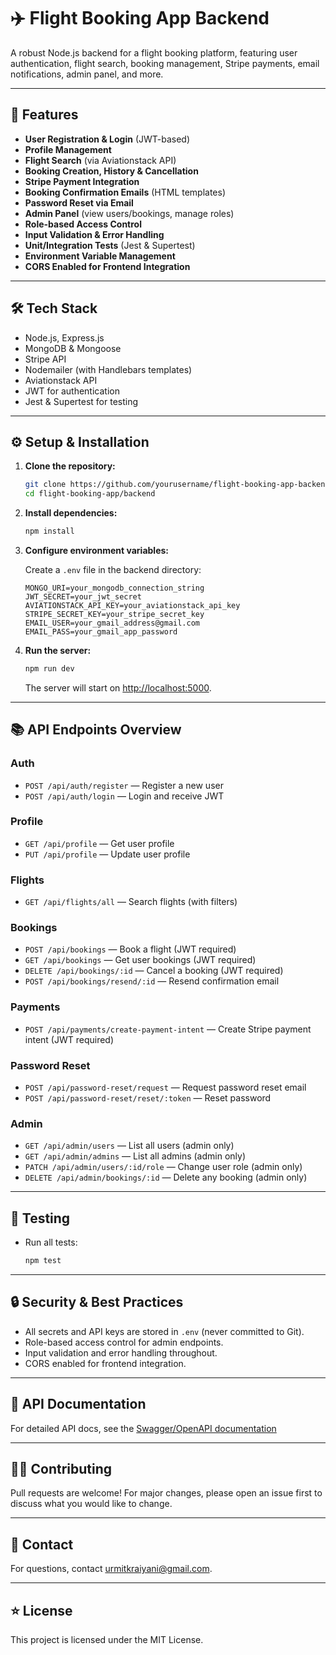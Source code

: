 # ✈️ Flight Booking App Backend

A robust Node.js backend for a flight booking platform, featuring user authentication, flight search, booking management, Stripe payments, email notifications, admin panel, and more.

---

## 🚀 Features

- **User Registration & Login** (JWT-based)
- **Profile Management**
- **Flight Search** (via Aviationstack API)
- **Booking Creation, History & Cancellation**
- **Stripe Payment Integration**
- **Booking Confirmation Emails** (HTML templates)
- **Password Reset via Email**
- **Admin Panel** (view users/bookings, manage roles)
- **Role-based Access Control**
- **Input Validation & Error Handling**
- **Unit/Integration Tests** (Jest & Supertest)
- **Environment Variable Management**
- **CORS Enabled for Frontend Integration**

---

## 🛠️ Tech Stack

- Node.js, Express.js
- MongoDB & Mongoose
- Stripe API
- Nodemailer (with Handlebars templates)
- Aviationstack API
- JWT for authentication
- Jest & Supertest for testing

---

## ⚙️ Setup & Installation

1. **Clone the repository:**
   ```sh
   git clone https://github.com/yourusername/flight-booking-app-backend.git
   cd flight-booking-app/backend
   ```

2. **Install dependencies:**
   ```sh
   npm install
   ```

3. **Configure environment variables:**

   Create a `.env` file in the backend directory:

   ```
   MONGO_URI=your_mongodb_connection_string
   JWT_SECRET=your_jwt_secret
   AVIATIONSTACK_API_KEY=your_aviationstack_api_key
   STRIPE_SECRET_KEY=your_stripe_secret_key
   EMAIL_USER=your_gmail_address@gmail.com
   EMAIL_PASS=your_gmail_app_password
   ```

4. **Run the server:**
   ```sh
   npm run dev
   ```
   The server will start on [http://localhost:5000](http://localhost:5000).

---

## 📚 API Endpoints Overview

### **Auth**
- `POST /api/auth/register` — Register a new user
- `POST /api/auth/login` — Login and receive JWT

### **Profile**
- `GET /api/profile` — Get user profile
- `PUT /api/profile` — Update user profile

### **Flights**
- `GET /api/flights/all` — Search flights (with filters)

### **Bookings**
- `POST /api/bookings` — Book a flight (JWT required)
- `GET /api/bookings` — Get user bookings (JWT required)
- `DELETE /api/bookings/:id` — Cancel a booking (JWT required)
- `POST /api/bookings/resend/:id` — Resend confirmation email

### **Payments**
- `POST /api/payments/create-payment-intent` — Create Stripe payment intent (JWT required)

### **Password Reset**
- `POST /api/password-reset/request` — Request password reset email
- `POST /api/password-reset/reset/:token` — Reset password

### **Admin**
- `GET /api/admin/users` — List all users (admin only)
- `GET /api/admin/admins` — List all admins (admin only)
- `PATCH /api/admin/users/:id/role` — Change user role (admin only)
- `DELETE /api/admin/bookings/:id` — Delete any booking (admin only)

---

## 📝 Testing

- Run all tests:
  ```sh
  npm test
  ```

---

## 🔒 Security & Best Practices

- All secrets and API keys are stored in `.env` (never committed to Git).
- Role-based access control for admin endpoints.
- Input validation and error handling throughout.
- CORS enabled for frontend integration.

---

## 📄 API Documentation

For detailed API docs, see the [Swagger/OpenAPI documentation](https://flight-booking-app-xfeq.onrender.com/api-docs)

---

## 👨‍💻 Contributing

Pull requests are welcome! For major changes, please open an issue first to discuss what you would like to change.

---

## 📧 Contact

For questions, contact [urmitkraiyani@gmail.com](urmitkraiyani@gmail.com).

---

## ⭐️ License

This project is licensed under the MIT License.
